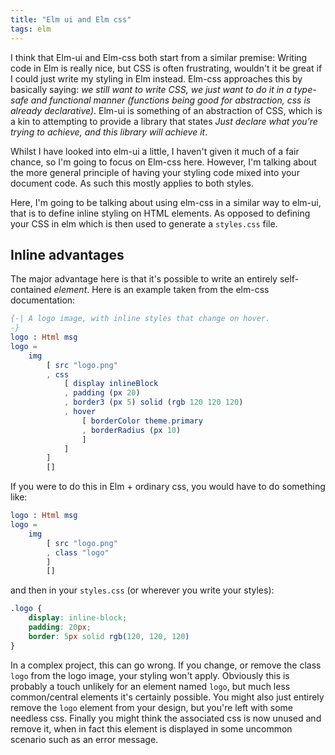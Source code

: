 ```yaml
---
title: "Elm ui and Elm css"
tags: elm 
---
```


I think that Elm-ui and Elm-css both start from a similar premise: Writing code in Elm is really nice, but CSS is often frustrating, wouldn't it be great if I could just write my styling in Elm instead. Elm-css approaches this by basically saying: *we still want to write CSS, we just want to do it in a type-safe and functional manner (functions being good for abstraction, css is already declarative)*. Elm-ui is something of an abstraction of CSS, which is a kin to attempting to provide a library that states *Just declare what you're trying to achieve, and this library will achieve it*. 

Whilst I have looked into elm-ui a little, I haven't given it much of a fair chance, so I'm going to focus on Elm-css here. However, I'm talking about the more general principle of having your styling code mixed into your document code. As such this mostly applies to both styles.


Here, I'm going to be talking about using elm-css in a similar way to elm-ui, that is to define inline styling on HTML elements. As opposed to defining your CSS in elm which is then used to generate a `styles.css` file. 

## Inline advantages

The major advantage here is that it's possible to write an entirely self-contained *element*. Here is an example taken from the elm-css documentation:

```elm
{-| A logo image, with inline styles that change on hover.
-}
logo : Html msg
logo =
    img
        [ src "logo.png"
        , css
            [ display inlineBlock
            , padding (px 20)
            , border3 (px 5) solid (rgb 120 120 120)
            , hover
                [ borderColor theme.primary
                , borderRadius (px 10)
                ]
            ]
        ]
        []

```

If you were to do this in Elm + ordinary css, you would have to do something like:

```elm
logo : Html msg
logo =
    img
        [ src "logo.png"
        , class "logo"
        ]
        []
```
and then in your `styles.css` (or wherever you write your styles):

```css
.logo {
    display: inline-block;
    padding: 20px;
    border: 5px solid rgb(120, 120, 120) 
}
```

In a complex project, this can go wrong. If you change, or remove the class `logo` from the logo image, your styling won't apply. Obviously this is probably a touch unlikely for an element named `logo`, but much less common/central elements it's certainly possible. You might also just entirely remove the `logo` element from your design, but you're left with some needless css. Finally you might think the associated css is now unused and remove it, when in fact this element is displayed in some uncommon scenario such as an error message.
